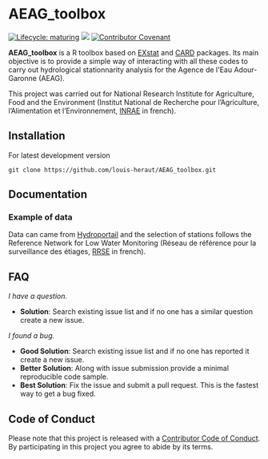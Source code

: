 # AEAG_toolbox
<!-- badges: start -->
[![Lifecycle: maturing](https://img.shields.io/badge/lifecycle-maturing-blue.svg)](https://lifecycle.r-lib.org/articles/stages.html)
![](https://img.shields.io/github/last-commit/louis-heraut/AEAG_toolbox)
[![Contributor Covenant](https://img.shields.io/badge/Contributor%20Covenant-2.1-4baaaa.svg)](code_of_conduct.md) 
<!-- badges: end -->

**AEAG_toolbox** is a R toolbox based on [EXstat](https://github.com/louis-heraut/EXstat) and [CARD](https://github.com/louis-heraut/CARD) packages. Its main objective is to provide a simple way of interacting with all these codes to carry out hydrological stationnarity analysis for the Agence de l'Eau Adour-Garonne (AEAG).

This project was carried out for National Research Institute for Agriculture, Food and the Environment (Institut National de Recherche pour l’Agriculture, l’Alimentation et l’Environnement, [INRAE](https://agriculture.gouv.fr/inrae-linstitut-national-de-recherche-pour-lagriculture-lalimentation-et-lenvironnement) in french).


## Installation
For latest development version
``` 
git clone https://github.com/louis-heraut/AEAG_toolbox.git
```


## Documentation
### Example of data
Data can came from [Hydroportail](https://www.hydro.eaufrance.fr/) and the selection of stations follows the Reference Network for Low Water Monitoring (Réseau de référence pour la surveillance des étiages, [RRSE](https://geo.data.gouv.fr/en/datasets/29819c27c73f29ee1a962450da7c2d49f6e11c15) in french).</br>


## FAQ
*I have a question.*

-   **Solution**: Search existing issue list and if no one has a similar question create a new issue.

*I found a bug.*

-   **Good Solution**: Search existing issue list and if no one has reported it create a new issue.
-   **Better Solution**: Along with issue submission provide a minimal reproducible code sample.
-   **Best Solution**: Fix the issue and submit a pull request. This is the fastest way to get a bug fixed.


## Code of Conduct
Please note that this project is released with a [Contributor Code of Conduct](CODE_OF_CONDUCT.md). By participating in this project you agree to abide by its terms.